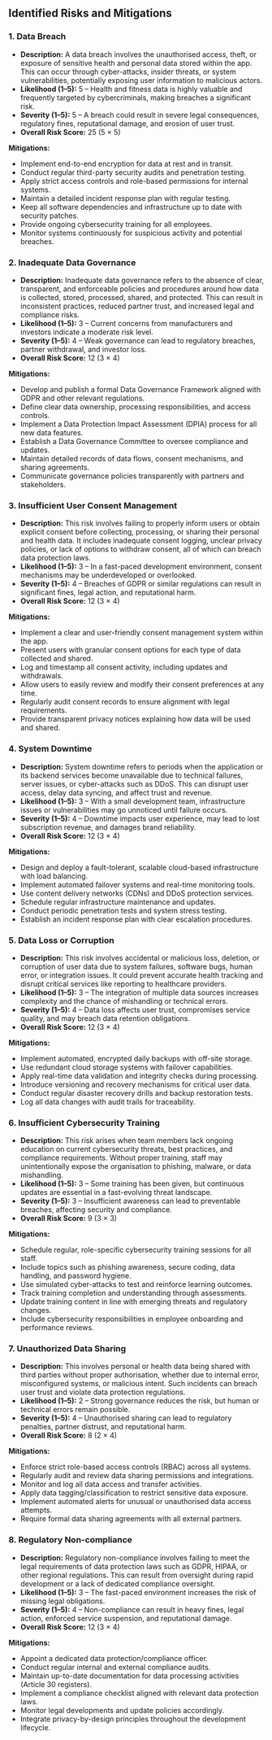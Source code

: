 ## Identified Risks and Mitigations

### 1. Data Breach  
- **Description:** A data breach involves the unauthorised access, theft, or exposure of sensitive health and personal data stored within the app. This can occur through cyber-attacks, insider threats, or system vulnerabilities, potentially exposing user information to malicious actors.  
- **Likelihood (1–5):** 5 – Health and fitness data is highly valuable and frequently targeted by cybercriminals, making breaches a significant risk.  
- **Severity (1–5):** 5 – A breach could result in severe legal consequences, regulatory fines, reputational damage, and erosion of user trust.  
- **Overall Risk Score:** 25 (5 × 5)  

**Mitigations:**  
- Implement end-to-end encryption for data at rest and in transit.  
- Conduct regular third-party security audits and penetration testing.  
- Apply strict access controls and role-based permissions for internal systems.  
- Maintain a detailed incident response plan with regular testing.  
- Keep all software dependencies and infrastructure up to date with security patches.  
- Provide ongoing cybersecurity training for all employees.  
- Monitor systems continuously for suspicious activity and potential breaches.

### 2. Inadequate Data Governance  
- **Description:** Inadequate data governance refers to the absence of clear, transparent, and enforceable policies and procedures around how data is collected, stored, processed, shared, and protected. This can result in inconsistent practices, reduced partner trust, and increased legal and compliance risks.  
- **Likelihood (1–5):** 3 – Current concerns from manufacturers and investors indicate a moderate risk level.  
- **Severity (1–5):** 4 – Weak governance can lead to regulatory breaches, partner withdrawal, and investor loss.  
- **Overall Risk Score:** 12 (3 × 4)  

**Mitigations:**  
- Develop and publish a formal Data Governance Framework aligned with GDPR and other relevant regulations.  
- Define clear data ownership, processing responsibilities, and access controls.  
- Implement a Data Protection Impact Assessment (DPIA) process for all new data features.  
- Establish a Data Governance Committee to oversee compliance and updates.  
- Maintain detailed records of data flows, consent mechanisms, and sharing agreements.  
- Communicate governance policies transparently with partners and stakeholders.

### 3. Insufficient User Consent Management  
- **Description:** This risk involves failing to properly inform users or obtain explicit consent before collecting, processing, or sharing their personal and health data. It includes inadequate consent logging, unclear privacy policies, or lack of options to withdraw consent, all of which can breach data protection laws.  
- **Likelihood (1–5):** 3 – In a fast-paced development environment, consent mechanisms may be underdeveloped or overlooked.  
- **Severity (1–5):** 4 – Breaches of GDPR or similar regulations can result in significant fines, legal action, and reputational harm.  
- **Overall Risk Score:** 12 (3 × 4)  

**Mitigations:**  
- Implement a clear and user-friendly consent management system within the app.  
- Present users with granular consent options for each type of data collected and shared.  
- Log and timestamp all consent activity, including updates and withdrawals.  
- Allow users to easily review and modify their consent preferences at any time.  
- Regularly audit consent records to ensure alignment with legal requirements.  
- Provide transparent privacy notices explaining how data will be used and shared.

### 4. System Downtime  
- **Description:** System downtime refers to periods when the application or its backend services become unavailable due to technical failures, server issues, or cyber-attacks such as DDoS. This can disrupt user access, delay data syncing, and affect trust and revenue.  
- **Likelihood (1–5):** 3 – With a small development team, infrastructure issues or vulnerabilities may go unnoticed until failure occurs.  
- **Severity (1–5):** 4 – Downtime impacts user experience, may lead to lost subscription revenue, and damages brand reliability.  
- **Overall Risk Score:** 12 (3 × 4)  

**Mitigations:**  
- Design and deploy a fault-tolerant, scalable cloud-based infrastructure with load balancing.  
- Implement automated failover systems and real-time monitoring tools.  
- Use content delivery networks (CDNs) and DDoS protection services.  
- Schedule regular infrastructure maintenance and updates.  
- Conduct periodic penetration tests and system stress testing.  
- Establish an incident response plan with clear escalation procedures.

### 5. Data Loss or Corruption  
- **Description:** This risk involves accidental or malicious loss, deletion, or corruption of user data due to system failures, software bugs, human error, or integration issues. It could prevent accurate health tracking and disrupt critical services like reporting to healthcare providers.  
- **Likelihood (1–5):** 3 – The integration of multiple data sources increases complexity and the chance of mishandling or technical errors.  
- **Severity (1–5):** 4 – Data loss affects user trust, compromises service quality, and may breach data retention obligations.  
- **Overall Risk Score:** 12 (3 × 4)  

**Mitigations:**  
- Implement automated, encrypted daily backups with off-site storage.  
- Use redundant cloud storage systems with failover capabilities.  
- Apply real-time data validation and integrity checks during processing.  
- Introduce versioning and recovery mechanisms for critical user data.  
- Conduct regular disaster recovery drills and backup restoration tests.  
- Log all data changes with audit trails for traceability.

### 6. Insufficient Cybersecurity Training  
- **Description:** This risk arises when team members lack ongoing education on current cybersecurity threats, best practices, and compliance requirements. Without proper training, staff may unintentionally expose the organisation to phishing, malware, or data mishandling.  
- **Likelihood (1–5):** 3 – Some training has been given, but continuous updates are essential in a fast-evolving threat landscape.  
- **Severity (1–5):** 3 – Insufficient awareness can lead to preventable breaches, affecting security and compliance.  
- **Overall Risk Score:** 9 (3 × 3)  

**Mitigations:**  
- Schedule regular, role-specific cybersecurity training sessions for all staff.  
- Include topics such as phishing awareness, secure coding, data handling, and password hygiene.  
- Use simulated cyber-attacks to test and reinforce learning outcomes.  
- Track training completion and understanding through assessments.  
- Update training content in line with emerging threats and regulatory changes.  
- Include cybersecurity responsibilities in employee onboarding and performance reviews.

### 7. Unauthorized Data Sharing  
- **Description:** This involves personal or health data being shared with third parties without proper authorisation, whether due to internal error, misconfigured systems, or malicious intent. Such incidents can breach user trust and violate data protection regulations.  
- **Likelihood (1–5):** 2 – Strong governance reduces the risk, but human or technical errors remain possible.  
- **Severity (1–5):** 4 – Unauthorised sharing can lead to regulatory penalties, partner distrust, and reputational harm.  
- **Overall Risk Score:** 8 (2 × 4)  

**Mitigations:**  
- Enforce strict role-based access controls (RBAC) across all systems.  
- Regularly audit and review data sharing permissions and integrations.  
- Monitor and log all data access and transfer activities.  
- Apply data tagging/classification to restrict sensitive data exposure.  
- Implement automated alerts for unusual or unauthorised data access attempts.  
- Require formal data sharing agreements with all external partners.

### 8. Regulatory Non-compliance  
- **Description:** Regulatory non-compliance involves failing to meet the legal requirements of data protection laws such as GDPR, HIPAA, or other regional regulations. This can result from oversight during rapid development or a lack of dedicated compliance oversight.  
- **Likelihood (1–5):** 3 – The fast-paced environment increases the risk of missing legal obligations.  
- **Severity (1–5):** 4 – Non-compliance can result in heavy fines, legal action, enforced service suspension, and reputational damage.  
- **Overall Risk Score:** 12 (3 × 4)  

**Mitigations:**  
- Appoint a dedicated data protection/compliance officer.  
- Conduct regular internal and external compliance audits.  
- Maintain up-to-date documentation for data processing activities (Article 30 registers).  
- Implement a compliance checklist aligned with relevant data protection laws.  
- Monitor legal developments and update policies accordingly.  
- Integrate privacy-by-design principles throughout the development lifecycle.